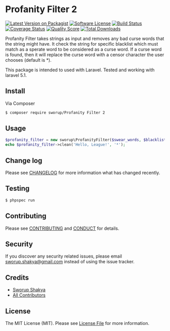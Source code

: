 # Profanity Filter 2

[![Latest Version on Packagist][ico-version]][link-packagist]
[![Software License][ico-license]](LICENSE.md)
[![Build Status][ico-travis]][link-travis]
[![Coverage Status][ico-scrutinizer]][link-scrutinizer]
[![Quality Score][ico-code-quality]][link-code-quality]
[![Total Downloads][ico-downloads]][link-downloads]

Profanity Filter takes strings as input and removes any bad curse words that the string might have. It check the string for specific blacklist which must match as a sperate word to be considered as a curse word. If a curse word is found, then it will replace the curse word with a censor character the user chooses (default is *).

This package is intended to used with Laravel. Tested and working with laravel 5.1.

## Install

Via Composer

``` bash
$ composer require sworup/Profanity Filter 2
```

## Usage

``` php
$profanity_filter = new sworup\ProfanityFilter($swear_words, $blacklist, $replace);
echo $profanity_filter->clean('Hello, League!', '*');
```

## Change log

Please see [CHANGELOG](CHANGELOG.md) for more information what has changed recently.

## Testing

``` bash
$ phpspec run
```

## Contributing

Please see [CONTRIBUTING](CONTRIBUTING.md) and [CONDUCT](CONDUCT.md) for details.

## Security

If you discover any security related issues, please email sworup.shakya@gmail.com instead of using the issue tracker.

## Credits

- [Sworup Shakya][link-author]
- [All Contributors][link-contributors]

## License

The MIT License (MIT). Please see [License File](LICENSE.md) for more information.

[ico-version]: https://img.shields.io/packagist/v/sworup/profanityfilter.svg?style=flat-square
[ico-license]: https://img.shields.io/badge/license-MIT-brightgreen.svg?style=flat-square
[ico-travis]: https://img.shields.io/travis/sworup/profanityfilter/master.svg?style=flat-square
[ico-scrutinizer]: https://img.shields.io/scrutinizer/coverage/g/sworup/profanityfilter.svg?style=flat-square
[ico-code-quality]: https://img.shields.io/scrutinizer/g/sworup/profanityfilter.svg?style=flat-square
[ico-downloads]: https://img.shields.io/packagist/dt/league/profanityfilter.svg?style=flat-square

[link-packagist]: https://packagist.org/packages/league/profanityfilter
[link-travis]: https://travis-ci.org/sworup/profanityfilter
[link-scrutinizer]: https://scrutinizer-ci.com/g/sworup/profanityfilter/code-structure
[link-code-quality]: https://scrutinizer-ci.com/g/sworup/profanityfilter
[link-downloads]: https://packagist.org/packages/league/profanityfilter
[link-author]: https://github.com/sworup
[link-contributors]: ../../contributors
